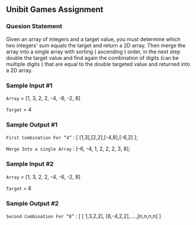 ## Unibit Games Assignment

### Quesion Statement
Given an array of integers and a target value, you must determine which two integers' sum equals the target and return a 2D array. Then merge the array into a single array with sorting ( ascending ) order, in the next step double the target value and find again the combination of digits (can be multiple digits ) that are equal to the double targeted value and returned into a 2D array.

### Sample Input #1

`Array` = [1, 3, 2, 2, -4, -6, -2, 8]

`Target` = 4

### Sample Output #1

`First Combination For “4”` : [ [1,3],[2,2],[-4,8],[-6,2] ];

`Merge Into a single Array` : [-6, -4, 1, 2, 2, 2, 3, 8];


### Sample Input #2

`Array` = [1, 3, 2, 2, -4, -6, -2, 8]

`Target` = 8

### Sample Output #2

`Second Combination For “8”` : [ [ 1,3,2,2], [8,-4,2,2],....,[n,n,n,n] ]